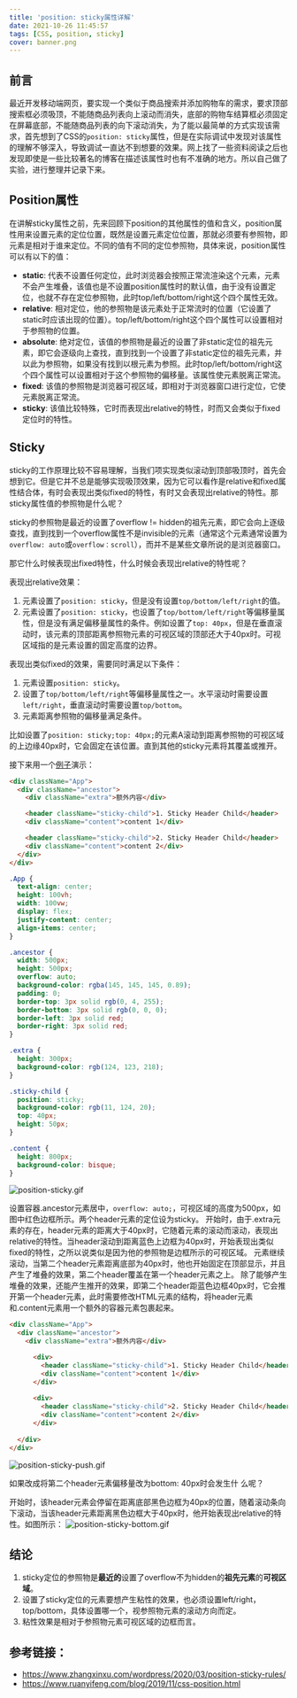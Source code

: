 ```yaml
---
title: 'position: sticky属性详解'
date: 2021-10-26 11:45:57
tags: [CSS, position, sticky]
cover: banner.png
---
```

## 前言
最近开发移动端网页，要实现一个类似于商品搜索并添加购物车的需求，要求顶部搜索框必须吸顶，不能随商品列表向上滚动而消失，底部的购物车结算框必须固定在屏幕底部，不能随商品列表的向下滚动消失，为了能以最简单的方式实现该需求，首先想到了CSS的`position: sticky`属性，但是在实际调试中发现对该属性的理解不够深入，导致调试一直达不到想要的效果。网上找了一些资料阅读之后也发现即使是一些比较著名的博客在描述该属性时也有不准确的地方。所以自己做了实验，进行整理并记录下来。

## Position属性
在讲解sticky属性之前，先来回顾下position的其他属性的值和含义，position属性用来设置元素的定位位置，既然是设置元素定位位置，那就必须要有参照物，即元素是相对于谁来定位。不同的值有不同的定位参照物，具体来说，position属性可以有以下的值：
- **static**: 代表不设置任何定位，此时浏览器会按照正常流渲染这个元素，元素不会产生堆叠，该值也是不设置position属性时的默认值，由于没有设置定位，也就不存在定位参照物，此时top/left/bottom/right这个四个属性无效。
- **relative**: 相对定位，他的参照物是该元素处于正常流时的位置（它设置了static时应该出现的位置）。top/left/bottom/right这个四个属性可以设置相对于参照物的位置。
- **absolute**: 绝对定位，该值的参照物是最近的设置了非static定位的祖先元素，即它会逐级向上查找，直到找到一个设置了非static定位的祖先元素，并以此为参照物，如果没有找到以根元素为参照。此时top/left/bottom/right这个四个属性可以设置相对于这个参照物的偏移量。该属性使元素脱离正常流。
- **fixed**: 该值的参照物是浏览器可视区域，即相对于浏览器窗口进行定位，它使元素脱离正常流。
- **sticky**: 该值比较特殊，它时而表现出relative的特性，时而又会类似于fixed定位时的特性。

## Sticky
sticky的工作原理比较不容易理解，当我们项实现类似滚动到顶部吸顶时，首先会想到它。但是它并不总是能够实现吸顶效果，因为它可以看作是relative和fixed属性结合体，有时会表现出类似fixed的特性，有时又会表现出relative的特性。那sticky属性值的参照物是什么呢？

sticky的参照物是最近的设置了overflow != hidden的祖先元素，即它会向上逐级查找，直到找到一个overflow属性不是invisible的元素（通常这个元素通常设置为`overflow: auto`或`overflow：scroll`），而并不是某些文章所说的是浏览器窗口。

那它什么时候表现出fixed特性，什么时候会表现出relative的特性呢？

表现出relative效果：
1. 元素设置了`position: sticky`，但是没有设置`top/bottom/left/right`的值。
2. 元素设置了`position: sticky`，也设置了`top/bottom/left/right`等偏移量属性，但是没有满足偏移量属性的条件。例如设置了`top: 40px`，但是在垂直滚动时，该元素的顶部距离参照物元素的可视区域的顶部还大于40px时。可视区域指的是元素设置的固定高度的边界。

表现出类似fixed的效果，需要同时满足以下条件：
1. 元素设置`position: sticky`。
2. 设置了`top/bottom/left/right`等偏移量属性之一。水平滚动时需要设置`left/right`，垂直滚动时需要设置`top/bottom`。
3. 元素距离参照物的偏移量满足条件。

比如设置了`position: sticky;top: 40px;`的元素A滚动到距离参照物的可视区域的上边缘40px时，它会固定在该位置。直到其他的sticky元素将其覆盖或推开。

接下来用一个[例子](https://codesandbox.io/s/postion-sticky-v2kd4)演示：
```html
<div className="App">
  <div className="ancestor">
    <div className="extra">额外内容</div>

    <header className="sticky-child">1. Sticky Header Child</header>
    <div className="content">content 1</div>

    <header className="sticky-child">2. Sticky Header Child</header>
    <div className="content">content 2</div>
  </div>
</div>
```
```CSS
.App {
  text-align: center;
  height: 100vh;
  width: 100vw;
  display: flex;
  justify-content: center;
  align-items: center;
}

.ancestor {
  width: 500px;
  height: 500px;
  overflow: auto;
  background-color: rgba(145, 145, 145, 0.89);
  padding: 0;
  border-top: 3px solid rgb(0, 4, 255);
  border-bottom: 3px solid rgb(0, 0, 0);
  border-left: 3px solid red;
  border-right: 3px solid red;
}

.extra {
  height: 300px;
  background-color: rgb(124, 123, 218);
}

.sticky-child {
  position: sticky;
  background-color: rgb(11, 124, 20);
  top: 40px;
  height: 50px;
}

.content {
  height: 800px;
  background-color: bisque;
}
```
![position-sticky.gif](position-sticky.gif)


设置容器.ancestor元素居中，`overflow: auto;`，可视区域的高度为500px，如图中红色边框所示。两个header元素的定位设为sticky。
开始时，由于.extra元素的存在，header元素的距离大于40px时，它随着元素的滚动而滚动，表现出relative的特性。当header滚动到距离蓝色上边框为40px时，开始表现出类似fixed的特性，之所以说类似是因为他的参照物是边框所示的可视区域。
元素继续滚动，当第二个header元素距离底部为40px时，他也开始固定在顶部显示，并且产生了堆叠的效果，第二个header覆盖在第一个header元素之上。
除了能够产生堆叠的效果，还能产生推开的效果，即第二个header距蓝色边框40px时，它会推开第一个header元素，此时需要修改HTML元素的结构，将header元素和.content元素用一个额外的容器元素包裹起来。
```html
<div className="App">
  <div className="ancestor">
    <div className="extra">额外内容</div>

      <div>
        <header className="sticky-child">1. Sticky Header Child</header>
        <div className="content">content 1</div>
      </div>
        
      <div>
        <header className="sticky-child">2. Sticky Header Child</header>
        <div className="content">content 2</div>
      </div>
        
  </div>
</div>
```
![position-sticky-push.gif](position-sticky-push.gif)

如果改成将第二个header元素偏移量改为bottom: 40px时会发生什
么呢？

开始时，该header元素会停留在距离底部黑色边框为40px的位置，随着滚动条向下滚动，当该header元素距离黑色边框大于40px时，他开始表现出relative的特性。如图所示：
![position-sticky-bottom.gif](position-sticky-bottom.gif)

## 结论
1. sticky定位的参照物是**最近的**设置了overflow不为hidden的**祖先元素**的**可视区域**。
2. 设置了sticky定位的元素要想产生粘性的效果，也必须设置left/right，top/bottom，具体设置哪一个，视参照物元素的滚动方向而定。
3. 粘性效果是相对于参照物元素可视区域的边框而言。

## 参考链接：
- https://www.zhangxinxu.com/wordpress/2020/03/position-sticky-rules/
- https://www.ruanyifeng.com/blog/2019/11/css-position.html